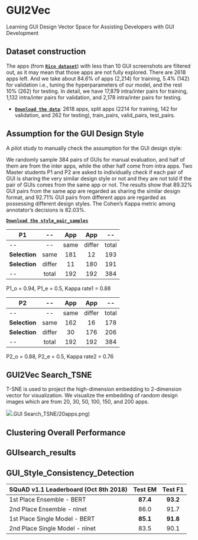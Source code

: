 
# GUI2Vec

Learning GUI Design Vector Space for Assisting Developers with GUI Development

## Dataset construction

The apps (from **[`Rico dataset`](http://interactionmining.org/rico)**) with less than 10 GUI screenshots are filtered out, as it may mean that those apps are not fully explored. There are 2618 apps left. And we take about 84.6% of apps (2,214) for training, 5.4% (142) for validation i.e., tuning the hyperparameters of our model, and the rest 10% (262) for testing. In detail, we have 17,879 intra/inter pairs for training, 1,132 intra/inter pairs for validation, and 2,178 intra/inter pairs for testing. 

*   **[`Download the data`](https://drive.google.com/drive/folders/1pNXUYAVOBiRDeix2x2Pc_dMhXfr-frC5?usp=sharing())**:
    2618 apps, split apps (2214 for training, 142 for validation, and 262 for testing), train_pairs, valid_pairs, test_pairs.


## Assumption for the GUI Design Style

A pilot study to manually check the assumption for the GUI design style:

We randomly sample 384 pairs of GUIs for manual evaluation, and half of them are from the inter apps, while the other half come from intra apps. Two Master students P1 and P2 are asked to individually check if each pair of GUI is sharing the very similar design style or not and they are not told if the pair of GUIs comes from the same app or not. The results show that 89.32% GUI pairs from the same app are regarded as sharing the similar design format, and 92.71% GUI pairs from different apps are regarded as possessing different design styles. The Cohen’s Kappa metric among annotator’s decisions is 82.03%.

**[`Download the style_pair_samples`](https://drive.google.com/open?id=1jKI62P1INAqhx3gX3qNcdrivqfWtCNeK)**


P1           | --       | App    |App   |--
----------   | :------: | :----: |:----:|:---:
--           | --       | same   |differ|total
**Selection**| same     | 181    |12    |193  
**Selection**| differ   | 11     |180   |191  
--           | total    | 192    |192   |384  

P1_o = 0.94, P1_e = 0.5, Kappa rate1 = 0.88


P2           | --       | App    |App   |--
----------   | :------: | :----: |:----:|:---:
--           | --       | same   |differ|total
**Selection**| same     | 162    |16    |178  
**Selection**| differ   | 30     |176   |206  
--           | total    | 192    |192   |384  

P2_o = 0.88, P2_e = 0.5, Kappa rate2 = 0.76

## GUI2Vec Search_TSNE

T-SNE is used to project the high-dimension embedding to 2-dimension vector for visualization. We visualize the embedding of random design images which are from 20, 30, 50, 100, 150, and 200 apps.

![](https://github.com/GUIDesignResearch/III.B.2).GUI Search_TSNE/20apps.png)

## Clustering Overall Performance

## GUIsearch_results

## GUI_Style_Consistency_Detection



SQuAD v1.1 Leaderboard (Oct 8th 2018) | Test EM  | Test F1
------------------------------------- | :------: | :------:
1st Place Ensemble - BERT             | **87.4** | **93.2**
2nd Place Ensemble - nlnet            | 86.0     | 91.7
1st Place Single Model - BERT         | **85.1** | **91.8**
2nd Place Single Model - nlnet        | 83.5     | 90.1
